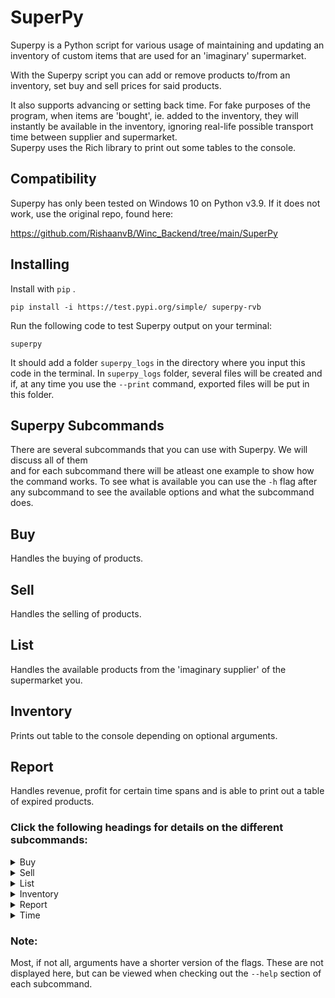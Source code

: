 # SuperPy

Superpy is a Python script for various usage of maintaining and updating an inventory of custom items that are used for an 'imaginary' supermarket.

With the Superpy script you can add or remove products to/from an inventory, set buy and sell prices for said products.

It also supports advancing or setting back time.
For fake purposes of the program, when items are 'bought', ie. added to the inventory, they will instantly be available in the inventory, ignoring real-life possible transport time between supplier and supermarket.  
Superpy uses the Rich library to print out some tables to the console.

## Compatibility

Superpy has only been tested on Windows 10 on Python v3.9. If it does not work, use the original repo, found here:

https://github.com/RishaanvB/Winc_Backend/tree/main/SuperPy

## Installing

Install with `pip` .

```
pip install -i https://test.pypi.org/simple/ superpy-rvb
```

Run the following code to test Superpy output on your terminal:

```
superpy
```

It should add a folder `superpy_logs` in the directory where you input this code in the terminal.
In `superpy_logs` folder, several files will be created and if, at any time you use the
`--print` command, exported files will be put in this folder.

## Superpy Subcommands

There are several subcommands that you can use with Superpy. We will discuss all of them  
and for each subcommand there will be atleast one example to show how the command works.
To see what is available you can use the `-h` flag after any subcommand to see the available options and what the subcommand does.

## Buy

Handles the buying of products.

## Sell

Handles the selling of products.

## List

Handles the available products from the 'imaginary supplier' of the supermarket you.

## Inventory

Prints out table to the console depending on optional arguments.

## Report

Handles revenue, profit for certain time spans and is able to print out a table of expired products.

### Click the following headings for details on the different subcommands:

<details>
<summary>Buy</summary>

## Superpy Buy

The buy command is used to buy products and add them to your inventory.  
You can also set the expiration date, the amount products you'd like to buy and the date on which you want to buy the product.
The `product name` and the `price` are both mandatory.

The `product name` should be a name available from the list of available products. To get you started the list is already pre-occupied with several items. To update this list, you can use the `list` subcommand. We will discuss this later.
The minimum commands required could look like this:

```python
superpy buy orange 1.5
```

This will 'buy' an orange for the price of 1.5. The `price` can either be a float or an integer.  
If a product is chosen not available in the list, it will produce an error message where you can see the products you must choose from.

Optional commands include:

Setting the expiration can be done with the `-e` flag, where the date should be in the format `yyyy-mm-dd`. It defaults to '2100-01-01' if it's not chosen.  
The product amount can be set with the `-a` flag where the max number of products is 10 per command.  
The `-d` flag sets the date on which you want to buy the product, if you want to buy something not on the current internal date. This defaults to what the program perceives as 'today'. This can be changed with the `time` subcommand. More on this later.

Possible buy commands in combination with optional flags could look like this:

```
superpy buy orange 2 -e 2000-12-04 -a 15
```

or

```
superpy buy milk 5 -a 10 -d 200-04-20
```

</details>

<details>
<summary>Sell</summary>

## Superpy Sell

The `sell` command operates in the same way as the `buy` command, with a few differences.  
The `product name` and the `price` are mandatory, the only optional flag is the `-a`. Which sets the amount you wish to sell.
Possible inputs could look like this:

```
superpy sell orange 3
```

```
superpy sell milk 3 -a 5
```

</details>

<details>
<summary>List</summary>

## SuperPy List

The product list consists of available products you are able to buy and/or sell. If a product is not in this list, using the `buy` or `sell` command will output an error message.  
To get you started the list is already pre-occupied with some items.

To view the list just go to:

```
superpy list
```

This will print an alphabetical list of products available.

This list is not an inventory and should not be consideres as one. Its only function is there to see what kind of products the 'imaginative' supplier has to offer.

### Adding or Removing products from the list

You can either `add` or `remove` items from the list. Inputs will be converted to all lowercase. If trying to `add` a product which is already in the list, it will produce an error. The same goes for trying to `remove` a product which is not in the list.
When removing or adding something the console will print out the newly created list and the product which has been removed/added. Both flags `-a` and `-r` can't be used in the same command.

To add an item to the list:

```
superpy list -a chocolate
```

To remove an item from the list:

```
superpy list -r chocolate
```

</details>

<details>
<summary>Inventory</summary>

## Superpy Inventory

With the `inventory` command you can check your inventory of items in various ways,
but in essence all commands should be given like:

```
superpy inventory '-flag'
```

Depending on the `flag` being used it will print out a different table to the console.
All flags are mutually exclusive and can't be used together, except for the `--print` flag.
There are four different ways to get an overview of your inventory:
`--short, --long, --sold and --product.`

```
superpy inventory --short
```

Will print out a table with minimum details. If there are zero items in stock, the row will be colored red.

```
superpy inventory --long
```

Will print out a more detailed table of all the products in stock.

```
superpy inventory --sold
```

Prints out a table of sold products on that day.

```
superpy inventory --product orange
```

Prints out a table of the inventory ofa single product specified as argument for the `--product` flag. In the example above, it will print out the specifics for the 'orange' product.

It is possible to check the inventory of what the program perceives as 'yesterday' by using `--yesterday` with the `--short` argument.

```
superpy --yesterday --short
```

Note: The `--yesterday` argument will not work in combination with any other argument except for the `--short` argument.

### Exporting inventory

You can export the printed out table to a `.txt` file by adding the `--print` to the command line. The result will be exported to a `inventory.txt` file, that can be found in the `superpy_logs` folder. It will not create new files for each report, but instead will overwrite it, if the `inventory.txt` already exists

</details>

<details>
<summary>Report</summary>

## Report

Using only the `report` subcommand will result in a printed out table to the console of expired products.

```
superpy report
```

Both the profit and revenue commands work in the exact same way. The only difference is the result.
They are used in combination with a flag corresponding with a specific time period.
Revenue will print the revenue and profit will print out the profit.

Both revenue and profit have to be used in combination with one of the following flags. If no flags are given, it will just print out an empty table with no information.

--today  
--yesterday  
--day  
--month

Both `--today` and `--yesterday` don't need any other flags or arguments, and will print out the desired information for today or yesterday.  
 Example uses of these two are:

```
superpy report revenue --today
```

or

```
superpy report profit --yesterday
```

The `--day` flag needs a date as an argument in the format: 'yyyy-mm-dd' and prints the revenue or profit for that specific day

```
superpy report profit --day 2020-04-27
```

The `--month` flag needs a date as an argument in the format: 'mmm/yy'.

Where 'mmm' is the month's first three characters and 'yy'
are the last 2 digits of the year. Where it will display revenue
for the month 'MMM' in year '20YY'.

Example uses:

```
superpy report profit --month jun/21
```

Will display the profit for the month June in the year 2021.

### Exporting report

You can export the printed out table to a `.txt` file by adding the `--print` to the command line. The result will be exported to a `report.txt` file, that can be found in the `superpy_logs` folder. It will not create new files for each report, but instead will overwrite it, if the `report.txt` already exists

</details>

<details>
<summary>Time</summary>

## Superpy Time

Superpy has a command where you can set the time the program perceives as the current time.
It will be saved in a file, located in the `superpy_logs` folder. On program exit the `time` last changed settings will be saved and used. So keep in mind when previously changing the time, it will not reset the 'internal' time to the real current date.

For example:  
If you have set the time to be a tuesday when it is in reality a monday, restart the console, it will still think the day is tuesday.

Changin the 'internal' time can be done with the subcommand `time` and an integer an argument, where the integer is how many `days` you want to change the 'internal' time. Negative values will mean the program goes back in time. If you specify `0` as the argument, the program will only display the current 'internal' time.

The following example sets the time forward 7 days:

```
superpy time 7
```

</details>  
  
### Note:    
  
Most, if not all, arguments have a shorter version of the flags. These are not displayed here, but can be viewed when checking out the `--help` section of each subcommand.
